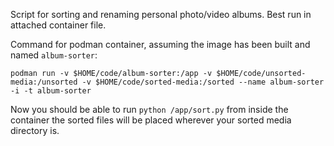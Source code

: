 Script for sorting and renaming personal photo/video albums. Best run in attached container file.

Command for podman container, assuming the image has been built and named `album-sorter`: 

`podman run -v $HOME/code/album-sorter:/app -v $HOME/code/unsorted-media:/unsorted -v $HOME/code/sorted-media:/sorted --name album-sorter -i -t album-sorter`

Now you should be able to run `python /app/sort.py` from inside the container the sorted files will be placed wherever your sorted media directory is.